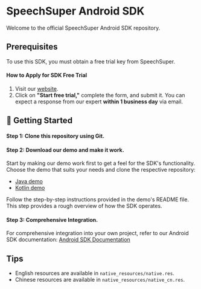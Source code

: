 # SpeechSuper Android SDK

Welcome to the official SpeechSuper Android SDK repository.

## Prerequisites

To use this SDK, you must obtain a free trial key from SpeechSuper.

#### How to Apply for SDK Free Trial
1. Visit our [website](www.speechsuper.com).
2. Click on **"Start free trial,"** complete the form, and submit it. You can expect a response from our expert **within 1 business day** via email.

## 🚀 Getting Started

#### Step 1: Clone this repository using Git.
#### Step 2: Download our demo and make it work.
Start by making our demo work first to get a feel for the SDK's functionality. Choose the demo that suits your needs and clone the respective repository:

   - [Java demo](https://github.com/speechsuper/SpeechSuper-SDK-Android-Java-Demo) 
   - [Kotlin demo](https://github.com/speechsuper/SpeechSuper-SDK-Android-Kotlin-Demo)

Follow the step-by-step instructions provided in the demo's README file. This step provides a rough overview of how the SDK operates.
#### Step 3: Comprehensive Integration.
For comprehensive integration into your own project, refer to our Android SDK documentation: [Android SDK Documentation](https://docs.speechsuper.com/#/./Native/Android.md)

## Tips
- English resources are available in `native_resources/native.res`.
- Chinese resources are available in `native_resources/native_cn.res`.
